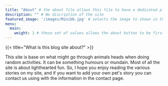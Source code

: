 ```yaml
---
title: "About" # the about file allows this file to have a dedicated place on the top corner of the site and this file is what will happen if the about button is clicked.
description: "" # No discription of the site
featured_image: '/images/Minibb.jpg' # selects the image to shown in the baground when the file is selected
menu:
  main:
    weight: 1 # these set of values allows the about button to be first in priority
---
```



{{< title="What is this blog site about?" >}} 

This site is base on what might go through animals heads when doing random activities. It can be something humours or mundain. Most of all the site is about lighthearted fun. So, I hope you enjoy reading the various stories on my site, and if you want to add your own pet's story you can contact us using with the information in the contact page.
